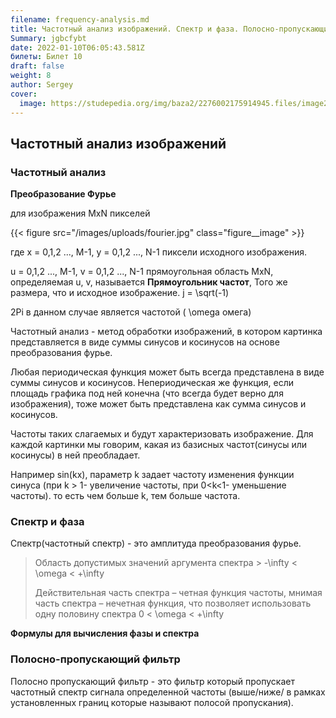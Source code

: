 ```yaml
---
filename: frequency-analysis.md
title: Частотный анализ изображений. Спектр и фаза. Полосно-пропускающий фильтр.
Summary: jgbcfybt
date: 2022-01-10T06:05:43.581Z
билеты: Билет 10
draft: false
weight: 8
author: Sergey
cover:
  image: https://studepedia.org/img/baza2/2276002175914945.files/image268.gif
---
```

## Частотный анализ изображений

### Частотный анализ

**Преобразование Фурье**

для изображения MxN пикселей

{{< figure src="/images/uploads/fourier.jpg" class="figure__image" >}}

где x = 0,1,2 ..., M-1, y = 0,1,2 ..., N-1 пиксели исходного изображения.

u = 0,1,2 ..., M-1, v = 0,1,2 ..., N-1 прямоугольная область MxN, определяемая u, v, называется **Прямоугольник частот**, Того же размера, что и исходное изображение.
j = \sqrt(-1)

2Pi в данном случае является частотой \( \omega омега\)

Частотный анализ - метод обработки изображений, в котором картинка представляется в виде суммы синусов и косинусов на основе преобразования фурье. 

Любая периодическая функция может быть всегда представлена в виде суммы синусов и косинусов. Непериодическая же функция, если площадь графика под ней конечна (что всегда будет верно для изображения), тоже может быть представлена как сумма синусов и косинусов.

Частоты таких слагаемых и будут характеризовать изображение. Для каждой картинки мы говорим, какая из базисных частот(синусы или косинусы) в ней преобладает. 

Например sin(kx), параметр k задает частоту изменения функции синуса (при k > 1- увеличение частоты, при 0<k<1- уменьшение частоты). то есть чем больше k, тем больше частота.

### Спектр и фаза

Спектр(частотный спектр) - это амплитуда преобразования фурье.

> Область допустимых значений аргумента спектра > -\infty < \omega < +\infty
>
> Действительная часть спектра – четная функция частоты, мнимая часть спектра – нечетная функция, что позволяет использовать одну половину спектра 0 < \omega < +\infty

**Формулы для вычисления фазы и спектра**

### Полосно-пропускающий фильтр

Полосно пропускающий фильтр - это фильтр который пропускает частотный спектр сигнала определенной частоты (выше/ниже/ в рамках установленных границ которые называют полосой пропускания).